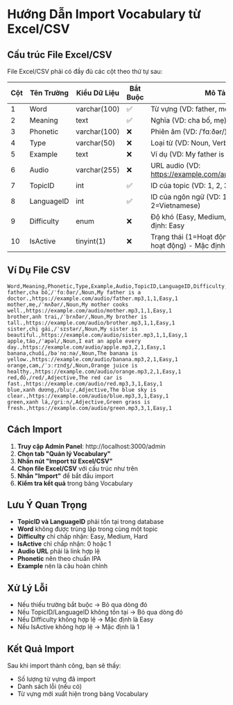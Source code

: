 # Hướng Dẫn Import Vocabulary từ Excel/CSV

## Cấu trúc File Excel/CSV

File Excel/CSV phải có đầy đủ các cột theo thứ tự sau:

| Cột | Tên Trường | Kiểu Dữ Liệu | Bắt Buộc | Mô Tả |
|-----|------------|--------------|----------|-------|
| 1 | Word | varchar(100) | ✅ | Từ vựng (VD: father, mother) |
| 2 | Meaning | text | ✅ | Nghĩa (VD: cha bố, mẹ) |
| 3 | Phonetic | varchar(100) | ❌ | Phiên âm (VD: /ˈfɑːðər/) |
| 4 | Type | varchar(50) | ❌ | Loại từ (VD: Noun, Verb, Adjective) |
| 5 | Example | text | ❌ | Ví dụ (VD: My father is a doctor.) |
| 6 | Audio | varchar(255) | ❌ | URL audio (VD: https://example.com/audio/father.mp3) |
| 7 | TopicID | int | ✅ | ID của topic (VD: 1, 2, 3) |
| 8 | LanguageID | int | ✅ | ID của ngôn ngữ (VD: 1=English, 2=Vietnamese) |
| 9 | Difficulty | enum | ❌ | Độ khó (Easy, Medium, Hard) - Mặc định: Easy |
| 10 | IsActive | tinyint(1) | ❌ | Trạng thái (1=Hoạt động, 0=Không hoạt động) - Mặc định: 1 |

## Ví Dụ File CSV

```csv
Word,Meaning,Phonetic,Type,Example,Audio,TopicID,LanguageID,Difficulty,IsActive
father,cha bố,/ˈfɑːðər/,Noun,My father is a doctor.,https://example.com/audio/father.mp3,1,1,Easy,1
mother,mẹ,/ˈmʌðər/,Noun,My mother cooks well.,https://example.com/audio/mother.mp3,1,1,Easy,1
brother,anh trai,/ˈbrʌðər/,Noun,My brother is tall.,https://example.com/audio/brother.mp3,1,1,Easy,1
sister,chị gái,/ˈsɪstər/,Noun,My sister is beautiful.,https://example.com/audio/sister.mp3,1,1,Easy,1
apple,táo,/ˈæpəl/,Noun,I eat an apple every day.,https://example.com/audio/apple.mp3,2,1,Easy,1
banana,chuối,/bəˈnɑːnə/,Noun,The banana is yellow.,https://example.com/audio/banana.mp3,2,1,Easy,1
orange,cam,/ˈɔːrɪndʒ/,Noun,Orange juice is healthy.,https://example.com/audio/orange.mp3,2,1,Easy,1
red,đỏ,/red/,Adjective,The red car is fast.,https://example.com/audio/red.mp3,3,1,Easy,1
blue,xanh dương,/bluː/,Adjective,The blue sky is clear.,https://example.com/audio/blue.mp3,3,1,Easy,1
green,xanh lá,/ɡriːn/,Adjective,Green grass is fresh.,https://example.com/audio/green.mp3,3,1,Easy,1
```

## Cách Import

1. **Truy cập Admin Panel**: http://localhost:3000/admin
2. **Chọn tab "Quản lý Vocabulary"**
3. **Nhấn nút "Import từ Excel/CSV"**
4. **Chọn file Excel/CSV** với cấu trúc như trên
5. **Nhấn "Import"** để bắt đầu import
6. **Kiểm tra kết quả** trong bảng Vocabulary

## Lưu Ý Quan Trọng

- **TopicID và LanguageID** phải tồn tại trong database
- **Word** không được trùng lặp trong cùng một topic
- **Difficulty** chỉ chấp nhận: Easy, Medium, Hard
- **IsActive** chỉ chấp nhận: 0 hoặc 1
- **Audio URL** phải là link hợp lệ
- **Phonetic** nên theo chuẩn IPA
- **Example** nên là câu hoàn chỉnh

## Xử Lý Lỗi

- Nếu thiếu trường bắt buộc → Bỏ qua dòng đó
- Nếu TopicID/LanguageID không tồn tại → Bỏ qua dòng đó
- Nếu Difficulty không hợp lệ → Mặc định là Easy
- Nếu IsActive không hợp lệ → Mặc định là 1

## Kết Quả Import

Sau khi import thành công, bạn sẽ thấy:
- Số lượng từ vựng đã import
- Danh sách lỗi (nếu có)
- Từ vựng mới xuất hiện trong bảng Vocabulary
